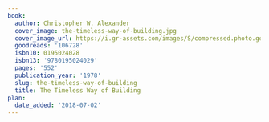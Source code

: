 ```yaml
---
book:
  author: Christopher W. Alexander
  cover_image: the-timeless-way-of-building.jpg
  cover_image_url: https://i.gr-assets.com/images/S/compressed.photo.goodreads.com/books/1348093712l/106728.jpg
  goodreads: '106728'
  isbn10: 0195024028
  isbn13: '9780195024029'
  pages: '552'
  publication_year: '1978'
  slug: the-timeless-way-of-building
  title: The Timeless Way of Building
plan:
  date_added: '2018-07-02'
---
```

